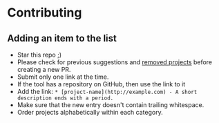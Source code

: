 # Contributing

## Adding an item to the list

- Star this repo ;)
- Please check for previous suggestions and [removed projects](https://github.com/rayokota/awesome-hbase/issues?q=is%3Aissue+is%3Aclosed+label%3Adeprecation) before creating a new PR.
- Submit only one link at the time.
- If the tool has a repository on GitHub, then use the link to it
- Add the link: `* [project-name](http://example.com) - A short description ends with a period.`
- Make sure that the new entry doesn't contain trailing whitespace.
- Order projects alphabetically within each category.

